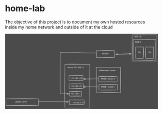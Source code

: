 # home-lab

The objective of this project is to document my own hosted resources inside my home network and outside of it at the cloud

![Graph](docs/infrastructure/infrastructure.svg)